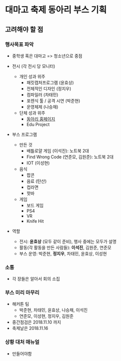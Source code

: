 # 대마고 축제 동아리 부스 기획

## 고려해야 할 점

### 행사목표 파악
- 중학생 혹은 대마고 => 청소년으로 중점
- 전시 (각 전시 당 모니터)
  - 개인 성과 위주
    - 패킷캡처프로그램 (윤효상)
    - 전체적인 디자인 (정지우)
    - 컴파일러 (차태민)
    - 포렌식 툴 / 공격 시연 (박준현)
    - 운영체제 (나승채)
  - 단체 성과 위주
    - [동아리 홈페이지](http://re-lab.kr)
    - Edu Project

- 부스 프로그램
  - 만든 것
    - 배틀로얄 게임 (이석진): 노트북 2대
    - Find Wrong Code (연준모, 김원준): 노트북 2대
    - IOT (이성현)
  - 음식
    - 팝콘
    - 음료 (탄산)
    - 컵라면
    - 핫바
  - 게임
    - 보드 게임
    - PS4
    - VR
    - Knife Hit

- 역할
  - 전시: **윤효상** (모두 같이 준비), 행사 중에는 모두가 설명
  - 활동(각 활동을 만든 사람들): **이석진**, 김원준, 연준모
  - 부스 운영: 박준현, **정지우**, 차태민, 윤효상, 이성현

### 소통
- 각 장들은 알아서 회의 소집

### 부스 미리 마무리
- 해커톤 팀 
  - 박준현, 차태민, 윤효상, 나승채, 이석진
  - 연준모, 이성현, 정지우, 김원준
- 중간점검은 2018.11.10 까지
- 축제날은 2018.11.16

### 상황 대처 매뉴얼
- 만들어야함